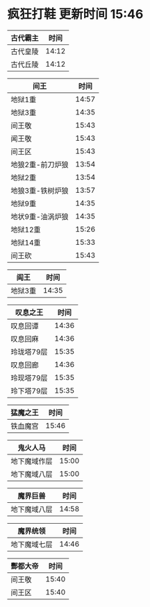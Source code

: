# 疯狂打鞋 更新时间 15:46

| 古代霸主   | 时间    |
|--------|-------|
| 古代皇陵 | 14:12 |
| 古代丘陵 | 14:12 |

| 间王   | 时间    |
|--------|-------|
| 地狱1重 | 14:57 |
| 地狱3重 | 14:35 |
| 间王敬 | 15:43 |
| 闻王敬 | 15:43 |
| 间王区 | 15:43 |
| 地狼2重-前刀炉狼 | 13:54 |
| 地狱2重 | 13:54 |
| 地狼3重-铁树炉狼 | 13:57 |
| 地狱9重 | 14:35 |
| 地状9重-油涡炉狼 | 14:35 |
| 地狱12重 | 15:26 |
| 地狱14重 | 15:33 |
| 间王砍 | 15:43 |

| 阎王   | 时间    |
|--------|-------|
| 地狱3重 | 14:35 |

| 叹息之王   | 时间    |
|--------|-------|
| 叹息回谭 | 14:36 |
| 叹息回麻 | 14:36 |
| 玲珑塔79层 | 15:35 |
| 叹息回廊 | 14:36 |
| 玲现塔79层 | 15:35 |
| 玲下塔79层 | 15:35 |

| 猛魔之王   | 时间    |
|--------|-------|
| 铁血魔宫 | 15:46 |

| 鬼火人马   | 时间    |
|--------|-------|
| 地下魔域作层 | 15:00 |
| 地下魔域八层 | 15:00 |

| 魔界巨兽   | 时间    |
|--------|-------|
| 地下魔域八层 | 14:58 |

| 魔界统领   | 时间    |
|--------|-------|
| 地下魔域七层 | 14:46 |

| 酆都大帝   | 时间    |
|--------|-------|
| 间王敬 | 15:40 |
| 间王区 | 15:40 |